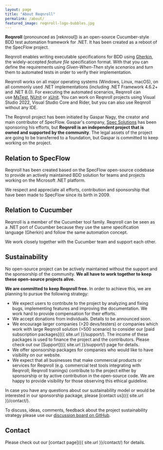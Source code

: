 ```yaml
---
layout: page
title: "About Reqnroll"
permalink: /about/
featured_image: reqnroll-logo-bubbles.jpg
---
```


**Reqnroll** (pronounced as \[reknroʊl\]) is an open-source Cucumber-style BDD test automation framework for .NET. It has been created as a reboot of the SpecFlow project.

Reqnroll enables writing executable specifications for BDD using [Gherkin](https://cucumber.io/docs/gherkin/), the widely-accepted _feature file_ specification format. With that you can define the requirements using _Given-When-Then_ style _scenarios_ and turn them to automated tests in order to verify their implementation.

Reqnroll works on all major operating systems (Windows, Linux, macOS), on all commonly used .NET implementations (including .NET Framework 4.6.2+ and .NET 8.0). For executing the automated scenarios, Reqnroll can use [MsTest](https://learn.microsoft.com/en-us/dotnet/core/testing/unit-testing-with-mstest), [NUnit](https://nunit.org/) or [xUnit](https://xunit.net/). You can work on Reqnroll projects using Visual Studio 2022, Visual Studio Core and Rider, but you can also use Reqnroll without any IDE.

The Reqnroll project has been initiated by Gaspar Nagy, the creator and main contributor of SpecFlow. Gaspar's company, [Spec Solutions](https://www.specsolutions.eu/) has been sponsoring his efforts, but **Reqnroll is an independent project that is owned and supported by the community**. The legal assets of the project are going to be transferred to a foundation, but Gaspar is committed to keep working on the project.

## Relation to SpecFlow

Reqnroll has been created based on the SpecFlow open-source codebase to provide an actively maintained BDD solution for teams and projects working on the Microsoft .NET platform.

We respect and appreciate all efforts, contribution and sponsorship that have been made to SpecFlow since its birth in 2009.

## Relation to Cucumber

Reqnroll is a member of the Cucumber tool family. Reqnroll can be seen as a .NET port of Cucumber because they use the same specification language (Gherkin) and follow the same automation concept.

We work closely together with the Cucumber team and support each other.

## Sustainability

No open-source project can be actively maintained without the support and the sponsorship of the community. **We all have to work together to keep these open-source projects alive.**

**We are committed to keep Reqnroll free.** In order to achieve this, we are planning to pursue the following strategy:

*   We expect users to contribute to the project by analyzing and fixing bugs, implementing features and improving the documentation. We work hard to provide compensation for their efforts.
*   We accept donations from individuals. Details to be announced soon.
*   We encourage larger companies (>20 devs/testers) or companies which work with large Reqnroll solution (>500 scenario) to consider our [paid subscription packages]({{ site.url }}/support/). The income of these packages is used to finance the project and the contributors. Please check out our [Support]({{ site.url }}/support/) page for details.
*   We offer sponsorship packages for companies who would like to have visibility on our website.
*   We expect that all businesses that make commercial products or services for Reqnroll (e.g. commercial test tools integrating with Reqnroll; Reqnroll trainings) contribute to the project either by sponsorship or by active contribution in the open-source code. We are happy to provide visibility for those observing this ethical guideline.

In case you have any questions about our sustainability model or would be interested in our sponsorship package, please [contact us]({{ site.url }}/contact/).

To discuss, ideas, comments, feedback about the project sustainability strategy please use our [discussion board on GitHub](https://github.com/reqnroll/Reqnroll/discussions/8).

## Contact

Please check out our [contact page]({{ site.url }}/contact/) for details.